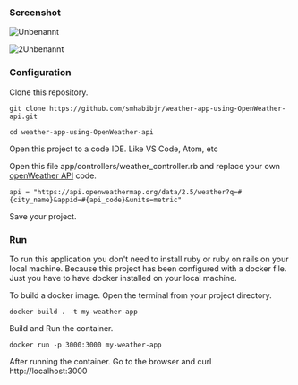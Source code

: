 ### Screenshot

![Unbenannt](https://user-images.githubusercontent.com/77357735/213229848-c80762d7-f45b-45d5-8d70-768ce1972ddd.PNG)

![2Unbenannt](https://user-images.githubusercontent.com/77357735/213229904-51bccdf2-74ff-48ef-b7a0-aefec5312704.PNG)


### Configuration

Clone this repository.
````
git clone https://github.com/smhabibjr/weather-app-using-OpenWeather-api.git
````
````
cd weather-app-using-OpenWeather-api
````
Open this project to a code IDE. Like VS Code, Atom, etc

Open this file app/controllers/weather_controller.rb and replace your own [openWeather API](https://openweathermap.org/api) code.
````
api = "https://api.openweathermap.org/data/2.5/weather?q=#{city_name}&appid=#{api_code}&units=metric"
````
Save your project.

### Run

To run this application you don't need to install ruby or ruby on rails on your local machine. Because this project has been configured with a docker file. Just you have to have docker installed on your local machine.

To build a docker image. Open the terminal from your project directory.
````
docker build . -t my-weather-app
````
Build and Run the container.
````
docker run -p 3000:3000 my-weather-app
````
After running the container. Go to the browser and curl http://localhost:3000
